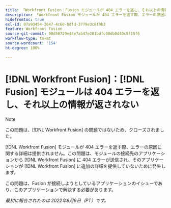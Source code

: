 ```yaml
---
title: 「Workfront Fusion：Fusion モジュールが 404 エラーを返し、それ以上の情報が返されない」
description: 「Workfront Fusion モジュールが 404 エラーを返す際、エラーの原因に関する詳細は提供されません。この問題は、モジュールの接続先のアプリケーションから Workfront Fusion に 404 エラーが送信され、そのアプリケーションが Workfront Fusion に追加の詳細を提供していないために発生します。」
hidefromtoc: true
exl-id: 07a93454-2647-4c60-bdfd-3779e3c6f9b3
feature: Workfront Fusion
source-git-commit: 98d56729e44e7ab47e201bdfc00db8d40c5f15f6
workflow-type: tm+mt
source-wordcount: '154'
ht-degree: 100%

---
```


# [!DNL Workfront Fusion]：[!DNL Fusion] モジュールは 404 エラーを返し、それ以上の情報が返されない

>[!NOTE]
>
>この問題は、[!DNL Workfront Fusion] の問題ではないため、クローズされました。

[!DNL Workfront Fusion] モジュールが 404 エラーを返す際、エラーの原因に関する詳細は提供されません。この問題は、モジュールの接続先のアプリケーションから [!DNL Workfront Fusion] に 404 エラーが送信され、そのアプリケーションが [!DNL Workfront Fusion] に追加の詳細を提供していないために発生します。

この問題は、Fusion が接続しようとしているアプリケーションのイシューであり、このアプリケーションで解決する必要があります。

_最初に報告されたのは 2022年8月9日（PT）です。_
